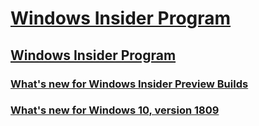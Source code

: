 # [Windows Insider Program](https://docs.microsoft.com/en-us/windows-insider/)
## [Windows Insider Program](index.md)
### [What's new for Windows Insider Preview Builds](Whats-new-wip-at-home.md)
### [What's new for Windows 10, version 1809](Whats-new-wip-at-home-19H1.md)
